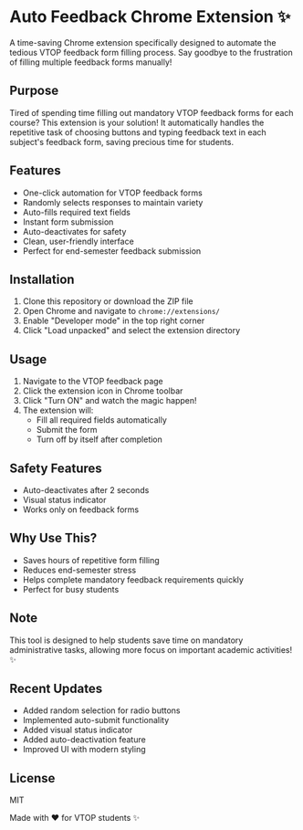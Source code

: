 # Auto Feedback Chrome Extension ✨

A time-saving Chrome extension specifically designed to automate the tedious VTOP feedback form filling process. Say goodbye to the frustration of filling multiple feedback forms manually!

## Purpose

Tired of spending time filling out mandatory VTOP feedback forms for each course? This extension is your solution! It automatically handles the repetitive task of choosing buttons and typing feedback text in each subject's feedback form, saving precious time for students.

## Features

- One-click automation for VTOP feedback forms
- Randomly selects responses to maintain variety
- Auto-fills required text fields
- Instant form submission
- Auto-deactivates for safety
- Clean, user-friendly interface
- Perfect for end-semester feedback submission

## Installation

1. Clone this repository or download the ZIP file
2. Open Chrome and navigate to `chrome://extensions/`
3. Enable "Developer mode" in the top right corner
4. Click "Load unpacked" and select the extension directory

## Usage

1. Navigate to the VTOP feedback page
2. Click the extension icon in Chrome toolbar
3. Click "Turn ON" and watch the magic happen!
4. The extension will:
   - Fill all required fields automatically
   - Submit the form
   - Turn off by itself after completion

## Safety Features

- Auto-deactivates after 2 seconds
- Visual status indicator
- Works only on feedback forms

## Why Use This?

- Saves hours of repetitive form filling
- Reduces end-semester stress
- Helps complete mandatory feedback requirements quickly
- Perfect for busy students

## Note

This tool is designed to help students save time on mandatory administrative tasks, allowing more focus on important academic activities! ✨

## Recent Updates

- Added random selection for radio buttons
- Implemented auto-submit functionality
- Added visual status indicator
- Added auto-deactivation feature
- Improved UI with modern styling

## License

MIT

Made with ❤️ for VTOP students ✨
